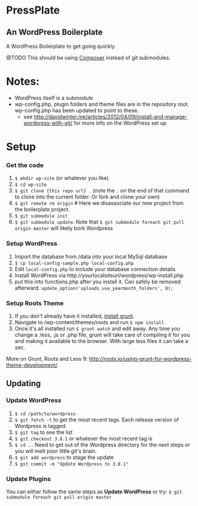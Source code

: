 # PressPlate
## An WordPress Boilerplate

A WordPress Boilerplate to get going quickly. 

@TODO This should be using [Composer](http://roots.io/using-composer-with-wordpress/) instead of git submodules.

# Notes:
* WordPress itself is a submodule
* wp-config.php, plugin folders and theme files are in the repository root. wp-config.php has been updated to point to
  these.
  * see http://davidwinter.me/articles/2012/04/09/install-and-manage-wordpress-with-git/ for more info on the WordPress
	set up

# Setup
### Get the code
1. `$ mkdir wp-site` (or whatever you like)
2. `$ cd wp-site`
3. `$ git clone {this repo url} .`  (note the ` . ` on the end of that
   command to clone into the current folder. Or fork and clone your own)
4. `$ git remote rm origin` # Here we disassociate our new project from the boilerplate project. 
4. `$ git submodule init` 
5. `$ git submodule update`. Note that `$ git submodule foreach git pull origin master` will likely bork Wordpress

### Setup WordPress
1. Import the database from /data into your local MySql database
2. `$ cp local-config-sample.php local-config.php`
3. Edit `local-config.php` to include your database connection details
4. Install WordPress via http://yourlocalsiteurl/wordpress/wp-install.php
5. put this into functions.php after you install it. Can safely be removed afterward.
   `update_option('uploads_use_yearmonth_folders', 0);`

### Setup Roots Theme
1. If you don't already have it installed, [install grunt](http://gruntjs.com/getting-started).
2. Navigate to /wp-content/themes/roots and run `$ npm install`
3. Once it's all installed run `$ grunt watch` and edit away. Any time you change a .less, .js or .php file,
  grunt will take care of compiling it for you and making it available to the browser. With large less files it
  can take a sec.


  More on Grunt, Roots and Less 9: http://roots.io/using-grunt-for-wordpress-theme-development/

## Updating
### Update WordPress
1. `$ cd /path/to/wordpress`
2. `$ git fetch -t` to get the most recent tags. Each release version of Wordpress is tagged.
3. `$ git tag` to see the list
4. `$ git checkout 3.8.1` or whatever the most recent tag is
5. `$ cd ..` Need to get out of the Wordpress directory for the next steps or you will melt poor little git's brain.
6. `$ git add wordpress` to stage the update
7. `$ git commit -m "Update Wordpress to 3.8.1"`

### Update Plugins
You can either follow the same steps as **Update WordPress** or try: `$ git submodule foreach git pull origin master`



